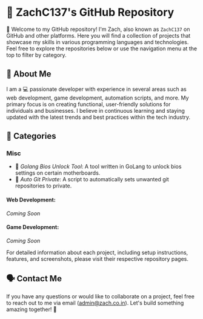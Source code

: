  # 👋 ZachC137's GitHub Repository

🎉 Welcome to my GitHub repository! I'm Zach, also known as `ZachC137` on GitHub and other platforms. Here you will find a collection of projects that showcase my skills in various programming languages and technologies. Feel free to explore the repositories below or use the navigation menu at the top to filter by category.

## 🔵 About Me
I am a 💻 passionate developer with experience in several areas such as web development, game development, automation scripts, and more. My primary focus is on creating functional, user-friendly solutions for individuals and businesses. I believe in continuous learning and staying updated with the latest trends and best practices within the tech industry.

## 📁 Categories

### **Misc**
- 🧩 _Golang Bios Unlock Tool_: A tool written in GoLang to unlock bios settings on certain motherboards.
- 🤝 _Auto Git Private_: A script to automatically sets unwanted git repositories to private.

#### Web Development:
*Coming Soon*

#### Game Development:
*Coming Soon*

For detailed information about each project, including setup instructions, features, and screenshots, please visit their respective repository pages.

## 🗣️ Contact Me
If you have any questions or would like to collaborate on a project, feel free to reach out to me via email (admin@zach.co.in). Let's build something amazing together! 🚀

